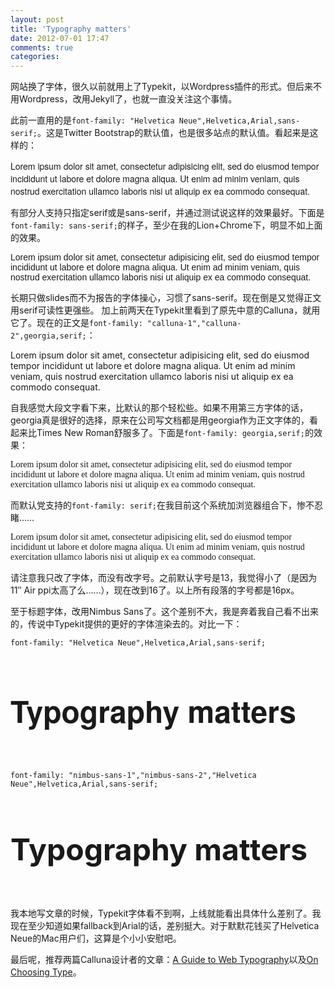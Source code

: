```yaml
---
layout: post
title: 'Typography matters'
date: 2012-07-01 17:47
comments: true
categories: 
---
```

    

网站换了字体，很久以前就用上了Typekit，以Wordpress插件的形式。但后来不用Wordpress，改用Jekyll了，也就一直没关注这个事情。

此前一直用的是`font-family: "Helvetica Neue",Helvetica,Arial,sans-serif;`。这是Twitter Bootstrap的默认值，也是很多站点的默认值。看起来是这样的：

<p style="font-family:Helvetica Neue,Helvetica,Arial,sans-serif">
Lorem ipsum dolor sit amet, consectetur adipisicing elit, sed do eiusmod
tempor incididunt ut labore et dolore magna aliqua. Ut enim ad minim veniam,
quis nostrud exercitation ullamco laboris nisi ut aliquip ex ea commodo
consequat.
</p>

有部分人支持只指定serif或是sans-serif，并通过测试说这样的效果最好。下面是`font-family: sans-serif;`的样子，至少在我的Lion+Chrome下，明显不如上面的效果。

<p style="font-family:sans-serif">
Lorem ipsum dolor sit amet, consectetur adipisicing elit, sed do eiusmod
tempor incididunt ut labore et dolore magna aliqua. Ut enim ad minim veniam,
quis nostrud exercitation ullamco laboris nisi ut aliquip ex ea commodo
consequat.
</p>

长期只做slides而不为报告的字体操心，习惯了sans-serif。现在倒是又觉得正文用serif可读性更强些。
加上前两天在Typekit里看到了原先中意的Calluna，就用它了。现在的正文是`font-family: "calluna-1","calluna-2",georgia,serif;`：

<p>
Lorem ipsum dolor sit amet, consectetur adipisicing elit, sed do eiusmod
tempor incididunt ut labore et dolore magna aliqua. Ut enim ad minim veniam,
quis nostrud exercitation ullamco laboris nisi ut aliquip ex ea commodo
consequat.
</p>

自我感觉大段文字看下来，比默认的那个轻松些。如果不用第三方字体的话，georgia真是很好的选择，原来在公司写文档都是用georgia作为正文字体的，看起来比Times New Roman舒服多了。下面是`font-family: georgia,serif;`的效果：

<p style="font-family:georgia,serif">
Lorem ipsum dolor sit amet, consectetur adipisicing elit, sed do eiusmod
tempor incididunt ut labore et dolore magna aliqua. Ut enim ad minim veniam,
quis nostrud exercitation ullamco laboris nisi ut aliquip ex ea commodo
consequat.
</p>

而默认党支持的`font-family: serif;`在我目前这个系统加浏览器组合下，惨不忍睹……

<p style="font-family:serif">
Lorem ipsum dolor sit amet, consectetur adipisicing elit, sed do eiusmod
tempor incididunt ut labore et dolore magna aliqua. Ut enim ad minim veniam,
quis nostrud exercitation ullamco laboris nisi ut aliquip ex ea commodo
consequat.
</p>

请注意我只改了字体，而没有改字号。之前默认字号是13，我觉得小了（是因为11″ Air ppi太高了么……），现在改到16了。以上所有段落的字号都是16px。

至于标题字体，改用Nimbus Sans了。这个差别不大，我是奔着我自己看不出来的，传说中Typekit提供的更好的字体渲染去的。对比一下：

`font-family: "Helvetica Neue",Helvetica,Arial,sans-serif;`

<h1 style="font-family:Helvetica Neue,Helvetica,Arial,sans-serif; font-size:48px;padding-bottom:30px;">
Typography matters
</h1>

`font-family: "nimbus-sans-1","nimbus-sans-2","Helvetica Neue",Helvetica,Arial,sans-serif;`

<h1 style="font-size:48px;padding-bottom:30px;">
Typography matters
</h1>

我本地写文章的时候，Typekit字体看不到啊，上线就能看出具体什么差别了。我现在至少知道如果fallback到Arial的话，差别挺大。对于默默花钱买了Helvetica Neue的Mac用户们，这算是个小小安慰吧。

最后呢，推荐两篇Calluna设计者的文章：[A Guide to Web Typography](http://ilovetypography.com/2008/02/28/a-guide-to-web-typography/)以及[On Choosing Type](http://ilovetypography.com/2008/04/04/on-choosing-type/)。

